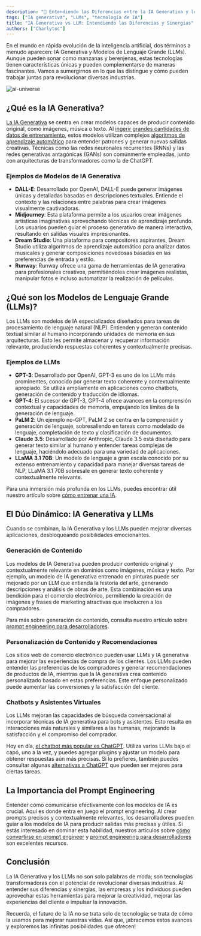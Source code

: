 ```yaml
---
description: "🤖 Entendiendo las Diferencias entre la IA Generativa y los LLMs"
tags: ["IA generativa", "LLMs", "tecnología de IA"]
title: "IA Generativa vs LLM: Entendiendo las Diferencias y Sinergias"
authors: ["Charlytoc"]
---
```


En el mundo en rápida evolución de la inteligencia artificial, dos términos a menudo aparecen: IA Generativa y Modelos de Lenguaje Grande (LLMs). Aunque pueden sonar como manzanas y berenjenas, estas tecnologías tienen características únicas y pueden complementarse de maneras fascinantes. Vamos a sumergirnos en lo que las distingue y cómo pueden trabajar juntas para revolucionar diversas industrias.

![ai-universe](https://raw.githubusercontent.com/breatheco-de/applied-ai-syllabus/main/assets/ai-universe.webp)

## ¿Qué es la IA Generativa?

[La IA Generativa](https://4geeks.com/es/lesson/que-es-la-inteligencia-artificial-generativa) se centra en crear modelos capaces de producir contenido original, como imágenes, música o texto. Al [ingerir grandes cantidades de datos de entrenamiento](https://4geeks.com/es/lesson/como-entrenar-una-ia), estos modelos utilizan complejos [algoritmos de aprendizaje automático](https://4geeks.com/lesson/machine-learning-basics) para entender patrones y generar nuevas salidas creativas. Técnicas como las redes neuronales recurrentes (RNNs) y las redes generativas antagónicas (GANs) son comúnmente empleadas, junto con arquitecturas de transformadores como la de ChatGPT.

### Ejemplos de Modelos de IA Generativa

- **DALL-E**: Desarrollado por OpenAI, DALL-E puede generar imágenes únicas y detalladas basadas en descripciones textuales. Entiende el contexto y las relaciones entre palabras para crear imágenes visualmente cautivadoras.
- **Midjourney**: Esta plataforma permite a los usuarios crear imágenes artísticas imaginativas aprovechando técnicas de aprendizaje profundo. Los usuarios pueden guiar el proceso generativo de manera interactiva, resultando en salidas visuales impresionantes.
- **Dream Studio**: Una plataforma para compositores aspirantes, Dream Studio utiliza algoritmos de aprendizaje automático para analizar datos musicales y generar composiciones novedosas basadas en las preferencias de entrada y estilo.
- **Runway**: Runway ofrece una gama de herramientas de IA generativa para profesionales creativos, permitiéndoles crear imágenes realistas, manipular fotos e incluso automatizar la realización de películas.

## ¿Qué son los Modelos de Lenguaje Grande (LLMs)?

Los LLMs son modelos de IA especializados diseñados para tareas de procesamiento de lenguaje natural (NLP). Entienden y generan contenido textual similar al humano incorporando unidades de memoria en sus arquitecturas. Esto les permite almacenar y recuperar información relevante, produciendo respuestas coherentes y contextualmente precisas.

### Ejemplos de LLMs

- **GPT-3**: Desarrollado por OpenAI, GPT-3 es uno de los LLMs más prominentes, conocido por generar texto coherente y contextualmente apropiado. Se utiliza ampliamente en aplicaciones como chatbots, generación de contenido y traducción de idiomas.
- **GPT-4**: El sucesor de GPT-3, GPT-4 ofrece avances en la comprensión contextual y capacidades de memoria, empujando los límites de la generación de lenguaje.
- **PaLM 2**: Un ejemplo no-GPT, PaLM 2 se centra en la comprensión y generación de lenguaje, sobresaliendo en tareas como modelado de lenguaje, completación de texto y clasificación de documentos.
- **Claude 3.5**: Desarrollado por Anthropic, Claude 3.5 está diseñado para generar texto similar al humano y entender tareas complejas de lenguaje, haciéndolo adecuado para una variedad de aplicaciones.
- **LLaMA 3.1 70B**: Un modelo de lenguaje a gran escala conocido por su extenso entrenamiento y capacidad para manejar diversas tareas de NLP, LLaMA 3.1 70B sobresale en generar texto coherente y contextualmente relevante.

Para una inmersión más profunda en los LLMs, puedes encontrar útil nuestro artículo sobre [cómo entrenar una IA](https://4geeks.com/es/lesson/como-entrenar-una-ia).

## El Dúo Dinámico: IA Generativa y LLMs

Cuando se combinan, la IA Generativa y los LLMs pueden mejorar diversas aplicaciones, desbloqueando posibilidades emocionantes.

### Generación de Contenido

Los modelos de IA Generativa pueden producir contenido original y contextualmente relevante en dominios como imágenes, música y texto. Por ejemplo, un modelo de IA generativa entrenado en pinturas puede ser mejorado por un LLM que entienda la historia del arte, generando descripciones y análisis de obras de arte. Esta combinación es una bendición para el comercio electrónico, permitiendo la creación de imágenes y frases de marketing atractivas que involucren a los compradores.

Para más sobre generación de contenido, consulta nuestro artículo sobre [prompt engineering para desarrolladores](https://4geeks.com/es/lesson/prompt-engineering-para-desarrolladores).

### Personalización de Contenido y Recomendaciones

Los sitios web de comercio electrónico pueden usar LLMs y IA generativa para mejorar las experiencias de compra de los clientes. Los LLMs pueden entender las preferencias de los compradores y generar recomendaciones de productos de IA, mientras que la IA generativa crea contenido personalizado basado en estas preferencias. Este enfoque personalizado puede aumentar las conversiones y la satisfacción del cliente.

### Chatbots y Asistentes Virtuales

Los LLMs mejoran las capacidades de búsqueda conversacional al incorporar técnicas de IA generativa para bots y asistentes. Esto resulta en interacciones más naturales y similares a las humanas, mejorando la satisfacción y el compromiso del comprador.

Hoy en día, [el chatbot más popular es ChatGPT](https://4geeks.com/es/how-to/como-usar-chatgt). Utiliza varios LLMs bajo el capó, uno a la vez, y puedes agregar plugins y ajustar un modelo para obtener respuestas aún más precisas. Si lo prefieres, también puedes consultar algunas [alternativas a ChatGPT](https://4geeks.com/es/lesson/alternativas-a-chatgpt) que pueden ser mejores para ciertas tareas.

## La Importancia del Prompt Engineering

Entender cómo comunicarse efectivamente con los modelos de IA es crucial. Aquí es donde entra en juego el prompt engineering. Al crear prompts precisos y contextualmente relevantes, los desarrolladores pueden guiar a los modelos de IA para producir salidas más precisas y útiles. Si estás interesado en dominar esta habilidad, nuestros artículos sobre [cómo convertirse en prompt engineer](https://4geeks.com/es/lesson/como-convertirse-en-prompt-engineera) y [prompt engineering para desarrolladores](https://4geeks.com/es/lesson/prompt-engineering-para-desarrolladores) son excelentes recursos.

## Conclusión

La IA Generativa y los LLMs no son solo palabras de moda; son tecnologías transformadoras con el potencial de revolucionar diversas industrias. Al entender sus diferencias y sinergias, las empresas y los individuos pueden aprovechar estas herramientas para mejorar la creatividad, mejorar las experiencias del cliente e impulsar la innovación.

Recuerda, el futuro de la IA no se trata solo de tecnología; se trata de cómo la usamos para mejorar nuestras vidas. Así que, ¡abracemos estos avances y exploremos las infinitas posibilidades que ofrecen!

